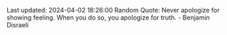 Last updated: 2024-04-02 18:26:00
Random Quote: Never apologize for showing feeling. When you do so, you apologize for truth. - Benjamin Disraeli
